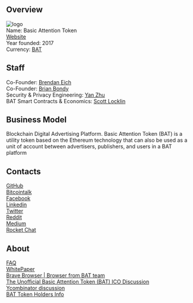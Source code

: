 ## Overview
![logo](../projects/logo/bat.png)  
Name: Basic Attention Token    
[Website](https://basicattentiontoken.org/)  
Year founded: 2017  
Currency: [BAT](https://coinmarketcap.com/assets/basic-attention-token/)  
## Staff
Co-Founder: [Brendan Eich](../people/brendan_eich.md)  
Co-Founder: [Brian Bondy](../people/brian_bondy.md)  
Security & Privacy Engineering: [Yan Zhu](../people/yan_zhu.md)  
BAT Smart Contracts & Economics: [Scott Locklin](../people/scott_locklin.md)  
## Business Model
Blockchain Digital Advertising Platform. Basic Attention Token (BAT) is a utility token based on the Ethereum technology that can also be used as a unit of account between advertisers, publishers, and users in a BAT platform
## Contacts
[GitHub](https://github.com/brave-intl)  
[Bitcointalk](https://bitcointalk.org/index.php?topic=1947865.0)   
[Facebook](https://www.facebook.com/attentiontoken/)   
[Linkedin](https://www.linkedin.com/company-beta/7929354/)   
[Twitter](https://twitter.com/@attentiontoken)  
[Reddit](https://www.reddit.com/r/BATProject/)    
[Medium](https://medium.com/@attentiontoken)    
[Rocket Chat](https://basicattentiontoken.rocket.chat/home)  
## About
[FAQ](https://basicattentiontoken.org/faq/#meaning)  
[WhitePaper](https://basicattentiontoken.org/BasicAttentionTokenWhitePaper-4.pdf)  
[Brave Browser | Browser from BAT team](https://brave.com/)  
[The Unofficial Basic Attention Token (BAT) ICO Discussion](https://www.reddit.com/r/ethtrader/comments/6athzy/the_unofficial_basic_attention_token_bat_ico/)  
[Ycombinator discussion](https://news.ycombinator.com/item?id=13940613)  
[BAT Token Holders Info](https://etherscan.io/token/tokenholderchart/0x0d8775f648430679a709e98d2b0cb6250d2887ef?range=500)  
